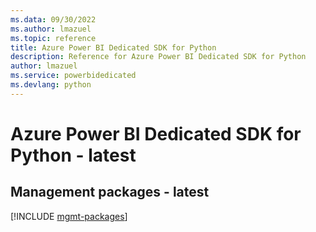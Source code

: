```yaml
---
ms.data: 09/30/2022
ms.author: lmazuel
ms.topic: reference
title: Azure Power BI Dedicated SDK for Python
description: Reference for Azure Power BI Dedicated SDK for Python
author: lmazuel
ms.service: powerbidedicated
ms.devlang: python
---
```

# Azure Power BI Dedicated SDK for Python - latest

## Management packages - latest
[!INCLUDE [mgmt-packages](power-bi-dedicated-mgmt-index.md)]